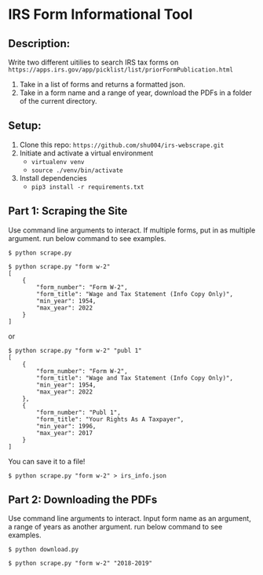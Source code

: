 # IRS Form Informational Tool

## Description:
Write two different uitilies to search IRS tax forms on `https://apps.irs.gov/app/picklist/list/priorFormPublication.html`
1. Take in a list of forms and returns a formatted json.
2. Take in a form name and a range of year, download the PDFs in a folder of the current directory.

## Setup:
1. Clone this repo: `https://github.com/shu004/irs-webscrape.git`
2. Initiate and activate a virtual environment
    * `virtualenv venv`
    * `source ./venv/bin/activate`
3. Install dependencies
    * `pip3 install -r requirements.txt`

## Part 1: Scraping the Site
Use command line arguments to interact. If multiple forms, put in as multiple argument.
run below command to see examples.
```console
$ python scrape.py
```

```console
$ python scrape.py "form w-2"
[
    {
        "form_number": "Form W-2",
        "form_title": "Wage and Tax Statement (Info Copy Only)",
        "min_year": 1954,
        "max_year": 2022
    }
]
```

or

```console
$ python scrape.py "form w-2" "publ 1"
[
    {
        "form_number": "Form W-2",
        "form_title": "Wage and Tax Statement (Info Copy Only)",
        "min_year": 1954,
        "max_year": 2022
    },
    {
        "form_number": "Publ 1",
        "form_title": "Your Rights As A Taxpayer",
        "min_year": 1996,
        "max_year": 2017
    }
]
```

You can save it to a file!
```console
$ python scrape.py "form w-2" > irs_info.json
```

## Part 2: Downloading the PDFs
Use command line arguments to interact. Input form name as an argument, a range of years as another argument.
run below command to see examples.
```console
$ python download.py
```

```console
$ python scrape.py "form w-2" "2018-2019"
```
